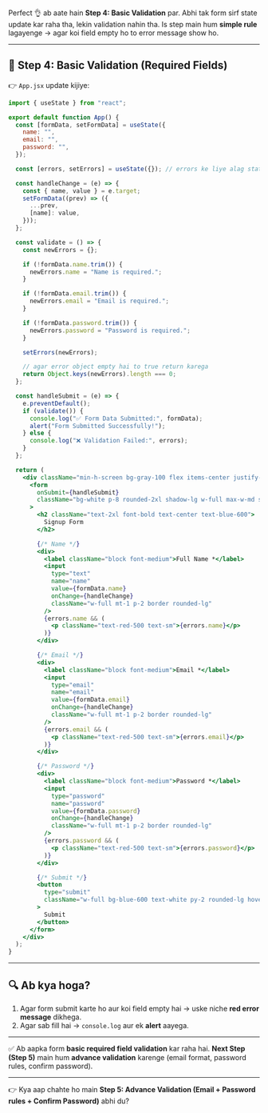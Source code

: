 Perfect 👌 ab aate hain **Step 4: Basic Validation** par.
Abhi tak form sirf state update kar raha tha, lekin validation nahin tha.
Is step main hum **simple rule** lagayenge → agar koi field empty ho to error message show ho.

---

## 🔹 Step 4: Basic Validation (Required Fields)

👉 `App.jsx` update kijiye:

```jsx
import { useState } from "react";

export default function App() {
  const [formData, setFormData] = useState({
    name: "",
    email: "",
    password: "",
  });

  const [errors, setErrors] = useState({}); // errors ke liye alag state

  const handleChange = (e) => {
    const { name, value } = e.target;
    setFormData((prev) => ({
      ...prev,
      [name]: value,
    }));
  };

  const validate = () => {
    const newErrors = {};

    if (!formData.name.trim()) {
      newErrors.name = "Name is required.";
    }

    if (!formData.email.trim()) {
      newErrors.email = "Email is required.";
    }

    if (!formData.password.trim()) {
      newErrors.password = "Password is required.";
    }

    setErrors(newErrors);

    // agar error object empty hai to true return karega
    return Object.keys(newErrors).length === 0;
  };

  const handleSubmit = (e) => {
    e.preventDefault();
    if (validate()) {
      console.log("✅ Form Data Submitted:", formData);
      alert("Form Submitted Successfully!");
    } else {
      console.log("❌ Validation Failed:", errors);
    }
  };

  return (
    <div className="min-h-screen bg-gray-100 flex items-center justify-center">
      <form
        onSubmit={handleSubmit}
        className="bg-white p-8 rounded-2xl shadow-lg w-full max-w-md space-y-4"
      >
        <h2 className="text-2xl font-bold text-center text-blue-600">
          Signup Form
        </h2>

        {/* Name */}
        <div>
          <label className="block font-medium">Full Name *</label>
          <input
            type="text"
            name="name"
            value={formData.name}
            onChange={handleChange}
            className="w-full mt-1 p-2 border rounded-lg"
          />
          {errors.name && (
            <p className="text-red-500 text-sm">{errors.name}</p>
          )}
        </div>

        {/* Email */}
        <div>
          <label className="block font-medium">Email *</label>
          <input
            type="email"
            name="email"
            value={formData.email}
            onChange={handleChange}
            className="w-full mt-1 p-2 border rounded-lg"
          />
          {errors.email && (
            <p className="text-red-500 text-sm">{errors.email}</p>
          )}
        </div>

        {/* Password */}
        <div>
          <label className="block font-medium">Password *</label>
          <input
            type="password"
            name="password"
            value={formData.password}
            onChange={handleChange}
            className="w-full mt-1 p-2 border rounded-lg"
          />
          {errors.password && (
            <p className="text-red-500 text-sm">{errors.password}</p>
          )}
        </div>

        {/* Submit */}
        <button
          type="submit"
          className="w-full bg-blue-600 text-white py-2 rounded-lg hover:bg-blue-700"
        >
          Submit
        </button>
      </form>
    </div>
  );
}
```

---

## 🔍 Ab kya hoga?

1. Agar form submit karte ho aur koi field empty hai → uske niche **red error message** dikhega.
2. Agar sab fill hai → `console.log` aur ek **alert** aayega.

---

✅ Ab aapka form **basic required field validation** kar raha hai.
**Next Step (Step 5)** main hum **advance validation** karenge (email format, password rules, confirm password).

---

👉 Kya aap chahte ho main **Step 5: Advance Validation (Email + Password rules + Confirm Password)** abhi du?
